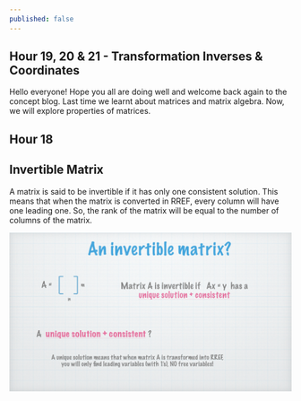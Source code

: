 ```yaml
---
published: false
---
```

## Hour 19, 20 & 21 - Transformation Inverses & Coordinates

Hello everyone! Hope you all are doing well and welcome back again to the concept blog. Last time we learnt about matrices and matrix algebra. Now, we will explore properties of matrices.

## Hour 18

## Invertible Matrix

A matrix is said to be invertible if it has only one consistent solution. This means that when the matrix is converted in RREF, every column will have one leading one. So, the rank of the matrix will be equal to the number of columns of the matrix.

![alt text](https://github.com/nilu-24/nilu-24.github.io/blob/master/_posts/hour%2019-2.jpg?raw=true)
